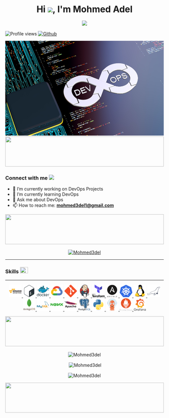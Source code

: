 <h1 align="center">Hi <img src="https://media.giphy.com/media/hvRJCLFzcasrR4ia7z/giphy.gif" width="25">, I'm Mohmed Adel</h1>
<!-- <p align="center">
  <img src="https://readme-typing-svg.demolab.com/?lines=Hello%2C+I'm+Mohmed+Adel!;I'm+a+DevOps+Engineer+🚀;Welcome+to+my+profile!" style="color:mix" />
</p>

-->

<!--  <h3 align="center">
  Welcome to Mohmed Adel's profile!
  <img src="https://media.giphy.com/media/hvRJCLFzcasrR4ia7z/giphy.gif" width="28">
</h3>
 -->
<!-- Typing SVG by DenverCoder1 - https://github.com/DenverCoder1/readme-typing-svg -->

<p align="center">
  <a href="https://github.com/DenverCoder1/readme-typing-svg">
    <img src="https://readme-typing-svg.demolab.com?font=Roboto+Mono&weight=700&pause=1000&color=gold&center=true&width=435&lines=🚀+DevOps+Engineer;Hello%2C+I'm+Mohmed+Adel!;Welcome+to+my+profile!&font=Fira%20Code&center=true&width=440&height=45&color=f75c7e&vCenter=true&size=22">
  </a>
</p>

![Profile views](https://komarev.com/ghpvc/?username=Mohmed3del&label=Profile%20views&color=0e75b6&style=flat)
[![Github](https://img.shields.io/github/followers/Mohmed3del?label=Follow&style=social)](https://github.com/Mohmed3del)

<div align=center>
        <img src="https://raw.githubusercontent.com/Mohmed3del/Mohmed3del/main/images/DevOps.jpeg" alt="DevOps Engineer" height="300">
</div>

<!-- <p align="center">
  <img src="https://media.giphy.com/media/SWoSkN6DxTszqIKEqv/giphy.gif" alt="Coder GIF" width="380" height="280">
</p> -->
<!-- https://giphy.com/embed/kgUkCLMu3xhw1T6txv
<iframe src="https://giphy.com/embed/kgUkCLMu3xhw1T6txv" width="480" height="360" frameBorder="0" class="giphy-embed" allowFullScreen></iframe><p><a href="https://giphy.com/gifs/DigitalHarbor-kgUkCLMu3xhw1T6txv">via GIPHY</a></p> -->

<img src="https://github.com/Govindv7555/Govindv7555/blob/main/49e76e0596857673c5c80c85b84394c1.gif" width=100% height=95px>
<h3 align="left">Connect with me <img src='https://raw.githubusercontent.com/ShahriarShafin/ShahriarShafin/main/Assets/handshake.gif' width="50px"></h3>

- 🔭 I’m currently working on DevOps Projects
- 🌱 I’m currently learning DevOps
- 💬 Ask me about DevOps
- 📫 How to reach me: **mohmed3del1@gmail.com**

<img src="https://github.com/Govindv7555/Govindv7555/blob/main/49e76e0596857673c5c80c85b84394c1.gif" width=100% height=95px>

<p align="center"> <a href="https://github.com/ryo-ma/github-profile-trophy"><img src="https://github-profile-trophy.vercel.app/?username=Mohmed3del" alt="Mohmed3del" /></a> </p>

---

<h3 align="left">Skills <img src = "https://media2.giphy.com/media/QssGEmpkyEOhBCb7e1/giphy.gif?cid=ecf05e47a0n3gi1bfqntqmob8g9aid1oyj2wr3ds3mg700bl&rid=giphy.gif" width=25px height=20px></h3>

---

<p align="center"> <a href="https://aws.amazon.com" target="_blank" rel="noreferrer"> <img src="https://raw.githubusercontent.com/Mohmed3del/Mohmed3del/main/icons/amazonwebservices/amazonwebservices-original-wordmark.svg" alt="aws" width="40" height="40"/> </a> <a href="https://www.gnu.org/software/bash/" target="_blank" rel="noreferrer"> <img src="https://raw.githubusercontent.com/Mohmed3del/Mohmed3del/main/icons/bash/bash-original.svg" alt="bash" width="40" height="40"/>   <a href="https://www.docker.com/" target="_blank" rel="noreferrer"> <img src="https://raw.githubusercontent.com/Mohmed3del/Mohmed3del/main/icons/docker/docker-original-wordmark.svg" alt="docker" width="40" height="40"/> </a> <a href="https://cloud.google.com" target="_blank" rel="noreferrer"> <img src="https://raw.githubusercontent.com/Mohmed3del/Mohmed3del/main/icons/googlecloud/googlecloud-original.svg" alt="gcp" width="40" height="40"/> </a> <a href="https://git-scm.com/" target="_blank" rel="noreferrer"> <img src="https://raw.githubusercontent.com/Mohmed3del/Mohmed3del/main/icons/git/git-original.svg" alt="git" width="40" height="40"/>    <a href="https://www.jenkins.io" target="_blank" rel="noreferrer"> <img src="https://raw.githubusercontent.com/Mohmed3del/Mohmed3del/main/icons/jenkins/jenkins-original.svg" alt="jenkins" width="40" height="40"/> </a> <a href="https://www.terraform.io/" target="_blank" rel="noreferrer"> <img src="https://raw.githubusercontent.com/Mohmed3del/Mohmed3del/main/icons/terraform/terraform-original-wordmark.svg" alt="terraform" width="40" height="40"/> </a> <a href="https://www.ansible.com/" target="_blank" rel="noreferrer"> <img src="https://raw.githubusercontent.com/Mohmed3del/Mohmed3del/main/icons/ansible/ansible-original-wordmark.svg" alt="ansible" width="40" height="40"/> </a>  <a href="https://kubernetes.io" target="_blank" rel="noreferrer"> <img src="https://raw.githubusercontent.com/Mohmed3del/Mohmed3del/main/icons/kubernetes/kubernetes-icon.svg" alt="kubernetes" width="40" height="40"/> </a> <a href="https://www.linux.org/" target="_blank" rel="noreferrer"> <img src="https://raw.githubusercontent.com/Mohmed3del/Mohmed3del/main/icons/linux/linux-original.svg" alt="linux" width="40" height="40"/> </a> <a href="https://mariadb.org/" target="_blank" rel="noreferrer"> <img src="https://raw.githubusercontent.com/Mohmed3del/Mohmed3del/main/icons/mariadb/mariadb-icon.svg" alt="mariadb" width="40" height="40"/> </a> <a href="https://www.mongodb.com/" target="_blank" rel="noreferrer"> <img src="https://raw.githubusercontent.com/Mohmed3del/Mohmed3del/main/icons/mongodb/mongodb-original-wordmark.svg" alt="mongodb" width="40" height="40"/> </a> <a href="https://www.mysql.com/" target="_blank" rel="noreferrer"> <img src="https://raw.githubusercontent.com/Mohmed3del/Mohmed3del/main/icons/mysql/mysql-original-wordmark.svg" alt="mysql" width="40" height="40"/> </a> <a href="https://www.nginx.com" target="_blank" rel="noreferrer"> <img src="https://raw.githubusercontent.com/Mohmed3del/Mohmed3del/main/icons/nginx/nginx-original.svg" alt="nginx" width="40" height="40"/> </a> <a href="https://httpd.apache.org/" target="_blank" rel="noreferrer"> <img src="https://raw.githubusercontent.com/Mohmed3del/Mohmed3del/main/icons/apache/apache-original-wordmark.svg" alt="apache" width="40" height="40"/> </a> <a href="https://www.postgresql.org" target="_blank" rel="noreferrer"> <img src="https://raw.githubusercontent.com/Mohmed3del/Mohmed3del/main/icons/postgresql/postgresql-original-wordmark.svg" alt="postgresql" width="40" height="40"/> </a> <a href="https://www.python.org" target="_blank" rel="noreferrer"> <img src="https://raw.githubusercontent.com/Mohmed3del/Mohmed3del/main/icons/python/python-original.svg" alt="python" width="40" height="40"/> </a> <a href="https://argo-cd.readthedocs.io/en/stable/" target="_blank" rel="noreferrer"> <img src="https://raw.githubusercontent.com/Mohmed3del/Mohmed3del/main/icons/argocd/argocd-original.svg" alt="argocd" width="40" height="40"/> </a> <a href="https://www.prometheus.io/" target="_blank" rel="noreferrer"> <img src="https://raw.githubusercontent.com/Mohmed3del/Mohmed3del/main/icons/prometheus/prometheus-original-wordmark.svg" alt="prometheus" width="40" height="40"/> </a>
<a href="https://grafana.com//" target="_blank" rel="noreferrer"> 
  <img src="https://raw.githubusercontent.com/Mohmed3del/Mohmed3del/main/icons/grafana/grafana-original-wordmark.svg" alt="grafana" width="40" height="40"/> 
</a> </p>
<img src="https://github.com/Govindv7555/Govindv7555/blob/main/49e76e0596857673c5c80c85b84394c1.gif" width=100% height=95px>

<div align="center">
<p><img align="center" src="https://github-readme-stats.vercel.app/api/top-langs/?username=Mohmed3del&show_icons=true&locale=en&layout=compact" alt="Mohmed3del" /></p>

<p>&nbsp;<img align="center" src="https://github-readme-stats.vercel.app/api?username=Mohmed3del&show_icons=true&locale=en" alt="Mohmed3del" /></p>

<p><img align="center" src="https://github-readme-streak-stats.herokuapp.com/?user=Mohmed3del" alt="Mohmed3del" /></p>
</div>
<img src="https://github.com/Govindv7555/Govindv7555/blob/main/49e76e0596857673c5c80c85b84394c1.gif" width=100% height=95px>
